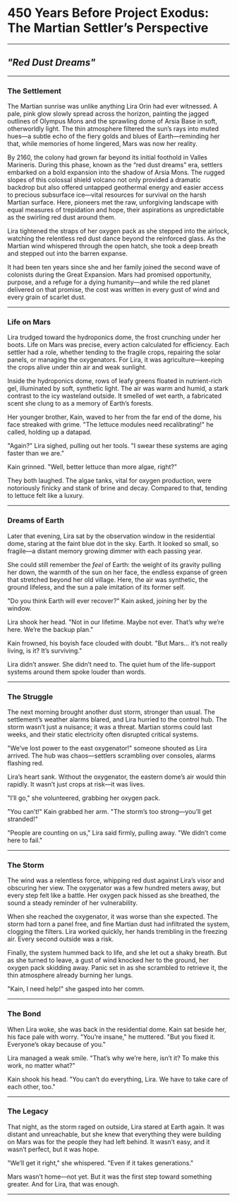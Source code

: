 # 450 Years Before Project Exodus: The Martian Settler’s Perspective

---

## *"Red Dust Dreams"*

---

### The Settlement

The Martian sunrise was unlike anything Lira Orin had ever witnessed. A pale, pink glow slowly spread across the horizon, painting the jagged outlines of Olympus Mons and the sprawling dome of Arsia Base in soft, otherworldly light. The thin atmosphere filtered the sun’s rays into muted hues—a subtle echo of the fiery golds and blues of Earth—reminding her that, while memories of home lingered, Mars was now her reality.

By 2160, the colony had grown far beyond its initial foothold in Valles Marineris. During this phase, known as the “red dust dreams” era, settlers embarked on a bold expansion into the shadow of Arsia Mons. The rugged slopes of this colossal shield volcano not only provided a dramatic backdrop but also offered untapped geothermal energy and easier access to precious subsurface ice—vital resources for survival on the harsh Martian surface. Here, pioneers met the raw, unforgiving landscape with equal measures of trepidation and hope, their aspirations as unpredictable as the swirling red dust around them.

Lira tightened the straps of her oxygen pack as she stepped into the airlock, watching the relentless red dust dance beyond the reinforced glass. As the Martian wind whispered through the open hatch, she took a deep breath and stepped out into the barren expanse.

It had been ten years since she and her family joined the second wave of colonists during the Great Expansion. Mars had promised opportunity, purpose, and a refuge for a dying humanity—and while the red planet delivered on that promise, the cost was written in every gust of wind and every grain of scarlet dust.

---

### Life on Mars

Lira trudged toward the hydroponics dome, the frost crunching under her boots. Life on Mars was precise, every action calculated for efficiency. Each settler had a role, whether tending to the fragile crops, repairing the solar panels, or managing the oxygenators. For Lira, it was agriculture—keeping the crops alive under thin air and weak sunlight.

Inside the hydroponics dome, rows of leafy greens floated in nutrient-rich gel, illuminated by soft, synthetic light. The air was warm and humid, a stark contrast to the icy wasteland outside. It smelled of wet earth, a fabricated scent she clung to as a memory of Earth’s forests.

Her younger brother, Kain, waved to her from the far end of the dome, his face streaked with grime. "The lettuce modules need recalibrating!" he called, holding up a datapad.

"Again?" Lira sighed, pulling out her tools. "I swear these systems are aging faster than we are."

Kain grinned. "Well, better lettuce than more algae, right?"

They both laughed. The algae tanks, vital for oxygen production, were notoriously finicky and stank of brine and decay. Compared to that, tending to lettuce felt like a luxury.

---

### Dreams of Earth

Later that evening, Lira sat by the observation window in the residential dome, staring at the faint blue dot in the sky. Earth. It looked so small, so fragile—a distant memory growing dimmer with each passing year.

She could still remember the *feel* of Earth: the weight of its gravity pulling her down, the warmth of the sun on her face, the endless expanse of green that stretched beyond her old village. Here, the air was synthetic, the ground lifeless, and the sun a pale imitation of its former self.

"Do you think Earth will ever recover?" Kain asked, joining her by the window.

Lira shook her head. "Not in our lifetime. Maybe not ever. That’s why we’re here. We’re the backup plan."

Kain frowned, his boyish face clouded with doubt. "But Mars… it’s not really living, is it? It’s surviving."

Lira didn’t answer. She didn’t need to. The quiet hum of the life-support systems around them spoke louder than words.

---

### The Struggle

The next morning brought another dust storm, stronger than usual. The settlement’s weather alarms blared, and Lira hurried to the control hub. The storm wasn’t just a nuisance; it was a threat. Martian storms could last weeks, and their static electricity often disrupted critical systems.

"We’ve lost power to the east oxygenator!" someone shouted as Lira arrived. The hub was chaos—settlers scrambling over consoles, alarms flashing red.

Lira’s heart sank. Without the oxygenator, the eastern dome’s air would thin rapidly. It wasn’t just crops at risk—it was lives.

"I’ll go," she volunteered, grabbing her oxygen pack.

"You can’t!" Kain grabbed her arm. "The storm’s too strong—you’ll get stranded!"

"People are counting on us," Lira said firmly, pulling away. "We didn’t come here to fail."

---

### The Storm

The wind was a relentless force, whipping red dust against Lira’s visor and obscuring her view. The oxygenator was a few hundred meters away, but every step felt like a battle. Her oxygen pack hissed as she breathed, the sound a steady reminder of her vulnerability.

When she reached the oxygenator, it was worse than she expected. The storm had torn a panel free, and fine Martian dust had infiltrated the system, clogging the filters. Lira worked quickly, her hands trembling in the freezing air. Every second outside was a risk.

Finally, the system hummed back to life, and she let out a shaky breath. But as she turned to leave, a gust of wind knocked her to the ground, her oxygen pack skidding away. Panic set in as she scrambled to retrieve it, the thin atmosphere already burning her lungs.

"Kain, I need help!" she gasped into her comm.

---

### The Bond

When Lira woke, she was back in the residential dome. Kain sat beside her, his face pale with worry. "You’re insane," he muttered. "But you fixed it. Everyone’s okay because of you."

Lira managed a weak smile. "That’s why we’re here, isn’t it? To make this work, no matter what?"

Kain shook his head. "You can’t do everything, Lira. We have to take care of each other, too."

---

### The Legacy

That night, as the storm raged on outside, Lira stared at Earth again. It was distant and unreachable, but she knew that everything they were building on Mars was for the people they had left behind. It wasn’t easy, and it wasn’t perfect, but it was hope.

"We’ll get it right," she whispered. "Even if it takes generations."

Mars wasn’t home—not yet. But it was the first step toward something greater. And for Lira, that was enough.

---
